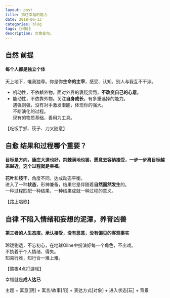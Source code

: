 ```yaml
---
layout: post
title: 抓住幸福的能力
date: 2018-06-13
categories: blog
tags: [闲扯]
description: 文章金句。
---
```


## 自然 前提
#### 每个人都是独立个体
天上地下，唯我独尊。你是你**生命的主宰**，感受、认知。别人与我互不干涉。
- 机动性，不依赖外物。面对外界的褒贬赏罚，**不改变自己的心意**。
- 能动性，不依靠外物。关注**自身成长**，有多重选择的能力。<br>
遇强则强，没有对手激发潜能，体现你的强大。<br>
不断演化的过程。<br>
现有的物质基础，善用为工具。


【吃饭手抓、筷子、刀叉随意】

## 自愈 结果和过程哪个重要？ 
#### 目标是方向，康庄大道也好，荆棘满地也罢，愿意去容纳接受，一步一步离目标越来越近，这个过程就是幸福。
**花叶**和**枝干**，角度不同，达成动态平衡。<br>
进入了一种**状态**，形神兼备，结果它是伴随着**自然而然发生**的。<br>
一种过程匹配一种结果，一种结果成就一种过程的意义。


【路上唱歌】

## 自律 不陷入情绪和妄想的泥潭，养育凶兽
#### 第三者的人生态度。承认接受，没有恶意，没有偏见的客观事实
玲珑剔透，不忘初心，在地球Oline中扮演好每一个角色，不出戏。<br>
不执着于个人情绪、得失。<br>
知易行难，知行合一难上难。


【熬夜4点打游戏】

幸福就是**成人达已**


主题 = 寓意[阴] + 寓言/故事[阳]  + 表达方式[对象] + 进入状态[玩] + 背景


